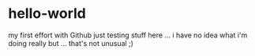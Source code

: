 # hello-world
my first effort with Github
just testing stuff here ... i have no idea what i'm doing really but ... that's not unusual ;)
